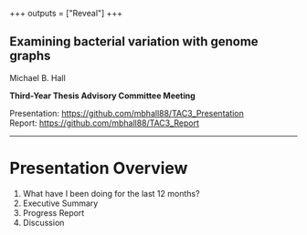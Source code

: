 +++
outputs = ["Reveal"]
+++

## Examining bacterial variation with genome graphs


Michael B. Hall

**Third-Year Thesis Advisory Committee Meeting**

Presentation: https://github.com/mbhall88/TAC3_Presentation  
Report: https://github.com/mbhall88/TAC3_Report

---

# Presentation Overview

1. What have I been doing for the last 12 months?
2. Executive Summary
3. Progress Report
4. Discussion
